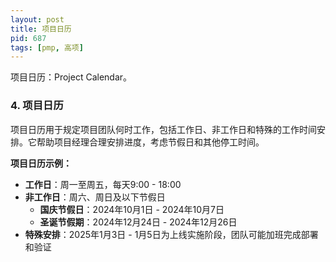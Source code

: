 ```yaml
---
layout: post
title: 项目日历
pid: 687
tags: [pmp, 高项]
---
```


项目日历：Project Calendar。

### 4. **项目日历**

项目日历用于规定项目团队何时工作，包括工作日、非工作日和特殊的工作时间安排。它帮助项目经理合理安排进度，考虑节假日和其他停工时间。

**项目日历示例：**

- **工作日**：周一至周五，每天9:00 - 18:00
- **非工作日**：周六、周日及以下节假日
  - **国庆节假日**：2024年10月1日 - 2024年10月7日
  - **圣诞节假期**：2024年12月24日 - 2024年12月26日
- **特殊安排**：2025年1月3日 - 1月5日为上线实施阶段，团队可能加班完成部署和验证